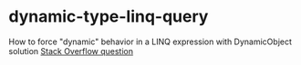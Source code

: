 # dynamic-type-linq-query
How to force "dynamic" behavior in a LINQ expression with DynamicObject solution
[Stack Overflow question](https://stackoverflow.com/questions/57336485/how-to-force-dynamic-behavior-in-a-linq-expression-with-dynamicobject)
